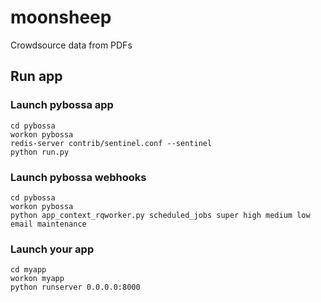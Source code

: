 # moonsheep
Crowdsource data from PDFs

## Run app
### Launch pybossa app
```
cd pybossa
workon pybossa
redis-server contrib/sentinel.conf --sentinel
python run.py
```
### Launch pybossa webhooks
```
cd pybossa
workon pybossa
python app_context_rqworker.py scheduled_jobs super high medium low email maintenance
```
### Launch your app
```
cd myapp
workon myapp
python runserver 0.0.0.0:8000
```